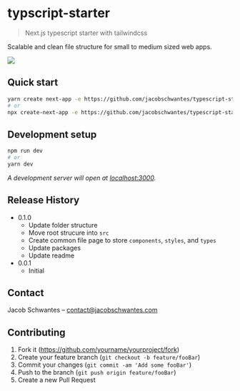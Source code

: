 # typscript-starter
> Next.js typescript starter with tailwindcss


Scalable and clean file structure for small to medium sized web apps.

![](https://i.imgur.com/npgkUEn.jpeg)

## Quick start

```sh
yarn create next-app -e https://github.com/jacobschwantes/typescript-starter
# or
npx create-next-app -e https://github.com/jacobschwantes/typescript-starter
```

## Development setup

```sh
npm run dev
# or
yarn dev
```

_A development server will open at [localhost:3000][wiki]._


## Release History

* 0.1.0
    * Update folder structure
    * Move root strucure into `src`
    * Create common file page to store `components`, `styles`, and `types`
    * Update packages
    * Update readme
* 0.0.1
    * Initial

## Contact

Jacob Schwantes – contact@jacobschwantes.com


## Contributing

1. Fork it (<https://github.com/yourname/yourproject/fork>)
2. Create your feature branch (`git checkout -b feature/fooBar`)
3. Commit your changes (`git commit -am 'Add some fooBar'`)
4. Push to the branch (`git push origin feature/fooBar`)
5. Create a new Pull Request

<!-- Markdown link & img dfn's -->
[npm-image]: https://img.shields.io/npm/v/datadog-metrics.svg?style=flat-square
[npm-url]: https://npmjs.org/package/datadog-metrics
[npm-downloads]: https://img.shields.io/npm/dm/datadog-metrics.svg?style=flat-square
[travis-image]: https://img.shields.io/travis/dbader/node-datadog-metrics/master.svg?style=flat-square
[travis-url]: https://travis-ci.org/dbader/node-datadog-metrics
[wiki]: http://localhost:3000